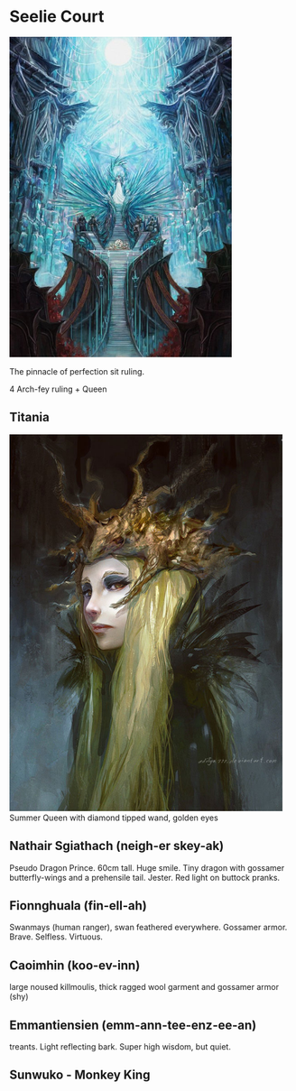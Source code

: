 # Seelie Court
![](seelie-court.png)

The pinnacle of perfection sit ruling.

4 Arch-fey ruling + Queen

## Titania
![](titania.png)
Summer Queen with diamond tipped wand, golden eyes
## Nathair Sgiathach (neigh-er skey-ak)
Pseudo Dragon Prince. 60cm tall. Huge smile. Tiny dragon with gossamer butterfly-wings and a prehensile tail. Jester. Red light on buttock pranks.
## Fionnghuala (fin-ell-ah)
Swanmays (human ranger), swan feathered everywhere. Gossamer armor. Brave. Selfless. Virtuous.
## Caoimhin (koo-ev-inn)
large noused killmoulis, thick ragged wool garment and gossamer armor (shy)
## Emmantiensien (emm-ann-tee-enz-ee-an)
treants. Light reflecting bark. Super high wisdom, but quiet.
## Sunwuko - Monkey King
